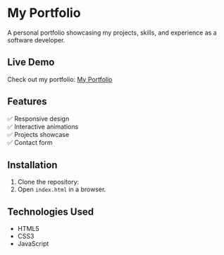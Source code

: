 # My Portfolio  
A personal portfolio showcasing my projects, skills, and experience as a software developer.
## Live Demo  
Check out my portfolio: [My Portfolio](https://yourusername.github.io/)
## Features  
✅ Responsive design  
✅ Interactive animations  
✅ Projects showcase  
✅ Contact form  
## Installation  
1. Clone the repository:  
2. Open `index.html` in a browser.
## Technologies Used  
- HTML5  
- CSS3  
- JavaScript  

